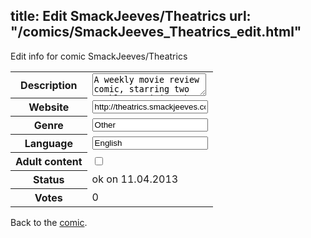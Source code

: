title: Edit SmackJeeves/Theatrics
url: "/comics/SmackJeeves_Theatrics_edit.html"
---
Edit info for comic SmackJeeves/Theatrics

<form name="comic" action="http://gaepostmail.appengine.com/comic" name="post">
<table class="comicinfo">
<tr>
<th>Description</th><td><textarea name="description">A weekly movie review comic, starring two ruthless critics who will bash a different cinematic release, both new blockbusters and obscure classics, every week. By Itamar Katz</textarea></td>
</tr>
<tr>
<th>Website</th><td><input type="text" name="url" value="http://theatrics.smackjeeves.com/comics/"/></td>
</tr>
<tr>
<th>Genre</th><td><input type="text" name="genre" value="Other"/></td>
</tr>
<tr>
<th>Language</th><td><input type="text" name="language" value="English"/></td>
</tr>
<tr>
<th>Adult content</th><td><input type="checkbox" name="adult" value="adult" /></td>
</tr>
<tr>
<th>Status</th><td>ok on 11.04.2013</td>
</tr>
<tr>
<th>Votes</th><td>0</div></td>
</tr>
</table>
</form>

Back to the [comic](/comics/SmackJeeves_Theatrics.html).
